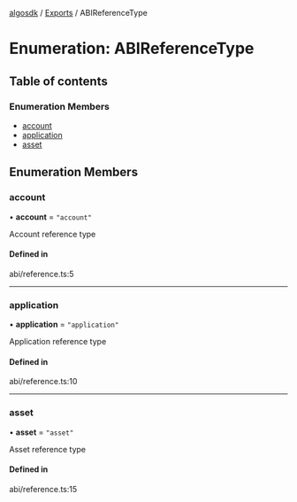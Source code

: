[algosdk](../README.md) / [Exports](../modules.md) / ABIReferenceType

# Enumeration: ABIReferenceType

## Table of contents

### Enumeration Members

- [account](ABIReferenceType.md#account)
- [application](ABIReferenceType.md#application)
- [asset](ABIReferenceType.md#asset)

## Enumeration Members

### account

• **account** = ``"account"``

Account reference type

#### Defined in

abi/reference.ts:5

___

### application

• **application** = ``"application"``

Application reference type

#### Defined in

abi/reference.ts:10

___

### asset

• **asset** = ``"asset"``

Asset reference type

#### Defined in

abi/reference.ts:15
